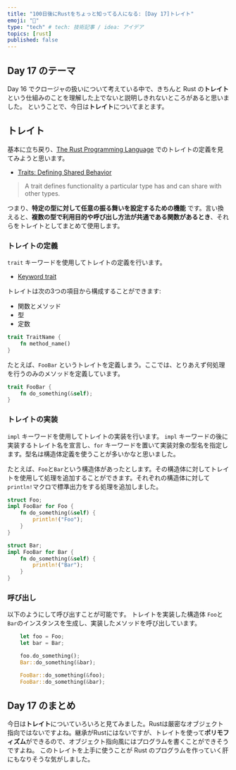 ```yaml
---
title: "100日後にRustをちょっと知ってる人になる: [Day 17]トレイト"
emoji: "🦀"
type: "tech" # tech: 技術記事 / idea: アイデア
topics: [rust]
published: false
---
```

## Day 17 のテーマ

Day 16 でクロージャの扱いについて考えている中で、きちんと Rust の**トレイト**という仕組みのことを理解した上でないと説明しきれないところがあると思いました。
ということで、今日は**トレイト**についてまとます。

## トレイト

基本に立ち戻り、[The Rust Programming Language](https://doc.rust-lang.org/book/title-page.html) でのトレイトの定義を見てみようと思います。

- [Traits: Defining Shared Behavior](https://doc.rust-lang.org/book/ch10-02-traits.html)

> A trait defines functionality a particular type has and can share with other types.

つまり、**特定の型に対して任意の振る舞いを設定するための機能** です。言い換えると、**複数の型で利用目的や呼び出し方法が共通である関数があるとき**、それらをトレイトとしてまとめて使用します。

### トレイトの定義

`trait` キーワードを使用してトレイトの定義を行います。

- [Keyword trait](https://doc.rust-lang.org/std/keyword.trait.html)

トレイトは次の3つの項目から構成することができます:

- 関数とメソッド
- 型
- 定数

```rust
trait TraitName {
    fn method_name()
}
```

たとえば、`FooBar` というトレイトを定義しまう。ここでは、とりあえず何処理を行うのみのメソッドを定義しています。

```rust
trait FooBar {
    fn do_something(&self);
}
```

### トレイトの実装

`impl` キーワードを使用してトレイトの実装を行います。
`impl` キーワードの後に実装するトレイト名を宣言し、`for` キーワードを置いて実装対象の型名を指定します。型名は構造体定義を使うことが多いかなと思いました。

たとえば、`Foo`と`Bar`という構造体があったとします。その構造体に対してトレイトを使用して処理を追加することができます。それぞれの構造体に対して `println!`マクロで標準出力をする処理を追加しました。

```rust
struct Foo;
impl FooBar for Foo {
    fn do_something(&self) {
        println!("Foo");
    }
}

struct Bar;
impl FooBar for Bar {
    fn do_something(&self) {
        println!("Bar");
    }
}
```

### 呼び出し

以下のようにして呼び出すことが可能です。
トレイトを実装した構造体 `Foo`と`Bar`のインスタンスを生成し、実装したメソッドを呼び出しています。

```rust
    let foo = Foo;
    let bar = Bar;

    foo.do_something();
    Bar::do_something(&bar);

    FooBar::do_something(&foo);
    FooBar::do_something(&bar);
```

## Day 17 のまとめ

今日は**トレイト**についていろいろと見てみました。Rustは厳密なオブジェクト指向ではないですよね。継承がRustにはないですが、トレイトを使って**ポリモフィズム**ができるので、オブジェクト指向風にはプログラムを書くことができそうですよね。
このトレイトを上手に使うことが Rust のプログラムを作っていく肝にもなりそうな気がしました。
